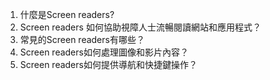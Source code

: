

1. 什麼是Screen readers?
2. Screen readers 如何協助視障人士流暢閱讀網站和應用程式？
3. 常見的Screen readers有哪些？
4. Screen readers如何處理圖像和影片內容？
5. Screen readers如何提供導航和快捷鍵操作？